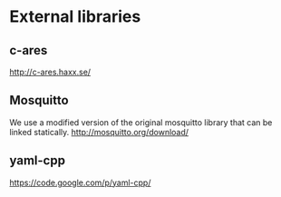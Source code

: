 External libraries
==================

c-ares
------
http://c-ares.haxx.se/

Mosquitto
---------
We use a modified version of the original mosquitto library that can be linked statically.
http://mosquitto.org/download/

yaml-cpp
--------
https://code.google.com/p/yaml-cpp/
